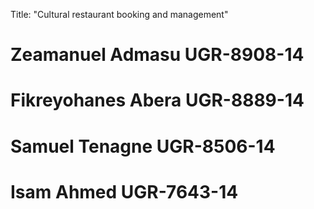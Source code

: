 Title: "Cultural restaurant booking and management"


# Zeamanuel Admasu  UGR-8908-14
# Fikreyohanes Abera  UGR-8889-14
# Samuel Tenagne UGR-8506-14 
# Isam Ahmed UGR-7643-14
